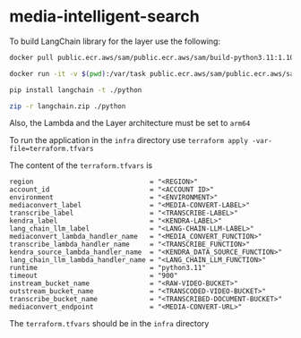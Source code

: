 # media-intelligent-search

To build LangChain library for the layer use the following:

```bash
docker pull public.ecr.aws/sam/public.ecr.aws/sam/build-python3.11:1.103.0-20231116223137

docker run -it -v $(pwd):/var/task public.ecr.aws/sam/public.ecr.aws/sam/build-python3.11:1.103.0-20231116223137

pip install langchain -t ./python

zip -r langchain.zip ./python
```

Also, the Lambda and the Layer architecture must be set to `arm64`

To run the application in the `infra` directory use 
```terraform apply -var-file=terraform.tfvars ```


The content of the `terraform.tfvars` is

```
region                             = "<REGION>"
account_id                         = "<ACCOUNT ID>"
environment                        = "<ENVIRONMENT>"
mediaconvert_label                 = "<MEDIA-CONVERT-LABEL>"
transcribe_label                   = "<TRANSCRIBE-LABEL>"
kendra_label                       = "<KENDRA-LABEL>"
lang_chain_llm_label               = "<LANG-CHAIN-LLM-LABEL>"
mediaconvert_lambda_handler_name   = "<MEDIA_CONVERT_FUNCTION>"
transcribe_lambda_handler_name     = "<TRANSCRIBE_FUNCTION>"
kendra_source_lambda_handler_name  = "<KENDRA_DATA_SOURCE_FUNCTION>"
lang_chain_llm_lambda_handler_name = "<LANG_CHAIN_LLM_FUNCTION>"
runtime                            = "python3.11"
timeout                            = "900"
instream_bucket_name               = "<RAW-VIDEO-BUCKET>"
outstream_bucket_name              = "<TRANSCODED-VIDEO-BUCKET>"
transcribe_bucket_name             = "<TRANSCRIBED-DOCUMENT-BUCKET>"
mediaconvert_endpoint              = "<MEDIA-CONVERT-URL>"
```

The `terraform.tfvars` should be in the `infra` directory
